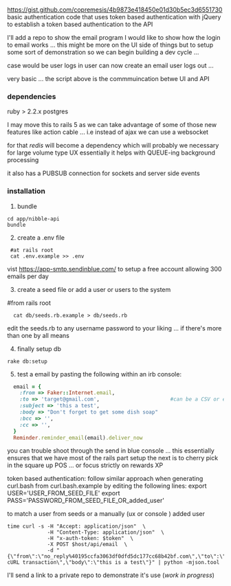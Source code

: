 ###


https://gist.github.com/copremesis/4b9873e418450e01d30b5ec3d6551730
basic authentication code that uses token based authentication with jQuery to establish
a token based authentication to the API

I'll add a repo to show the email program
I would like to show how the login to email works ... 
this might be more on the UI side of things but to setup some sort of 
demonstration so we can begin building a dev cycle ... 

case would be user logs in 
user can now create an email 
user logs out ... 

very basic ... the script above is the commmuincation betwe UI and API


### dependencies

ruby > 2.2.x
postgres

I may move this to rails 5 as we can take advantage of some of those
new features like action cable ... i.e instead of ajax we can use a websocket

for that _redis_ will become a dependency which 
will probably we necessary for large volume type UX
essentially it helps with QUEUE-ing background processing

it also has a PUBSUB connection for sockets and server side events


### installation
1. bundle 

```
cd app/nibble-api 
bundle 
```

2. create a .env file

```
 #at rails root 
 cat .env.example >> .env 
```

vist https://app-smtp.sendinblue.com/ to setup a free account allowing 300 emails per day 


3. create a seed file or add a user or users to the system

 #from rails root

``` 
  cat db/seeds.rb.example > db/seeds.rb
```
edit the seeds.rb to any username password to your liking ... if there's more than one by all means

4. finally setup db

```
rake db:setup
```

5. test a email by pasting the following within an irb console:

```ruby
  email = {
    :from => Faker::Internet.email,                                               
    :to => 'target@gmail.com',                       #can be a CSV or emails
    :subject => 'this a test',                                                    
    :body => "Don't forget to get some dish soap"                                 
    :bcc => '',                                                                   
    :cc => '',                                                                    
  }
  Reminder.reminder_email(email).deliver_now
```

you can trouble shoot through the send in blue console ... this essentially ensures that we have most of the rails part setup
the next is to cherry pick in the square up POS ... or focus strictly on rewards XP

token based authentication:
follow similar approach when generating curl.bash from curl.bash.example by editing the following lines:
export USER='USER_FROM_SEED_FILE'
export PASS='PASSWORD_FROM_SEED_FILE_OR_added_user'

to match a user from seeds or a manually (ux or console ) added user

```curl
time curl -s -H "Accept: application/json"  \
             -H "Content-Type: application/json"  \
             -H "x-auth-token: $token"  \
             -X POST $host/api/email  \
             -d "{\"from\":\"no_reply%40195ccfa3063df0dfd5dc177cc68b42bf.com\",\"to\":\"$to\",\"cc\":\"\",\"bcc\":\"\",\"subject\":\"testing cURL transaction\",\"body\":\"this is a test\"}" | python -mjson.tool
```


I'll send a link to a private repo to demonstrate it's use (_work in progress_)

